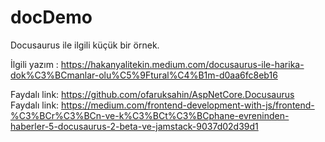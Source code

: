# docDemo

Docusaurus ile ilgili küçük bir örnek.

İlgili yazım :
https://hakanyalitekin.medium.com/docusaurus-ile-harika-dok%C3%BCmanlar-olu%C5%9Ftural%C4%B1m-d0aa6fc8eb16

Faydalı link: https://github.com/ofaruksahin/AspNetCore.Docusaurus
Faydalı link: https://medium.com/frontend-development-with-js/frontend-%C3%BCr%C3%BCn-ve-k%C3%BCt%C3%BCphane-evreninden-haberler-5-docusaurus-2-beta-ve-jamstack-9037d02d39d1
